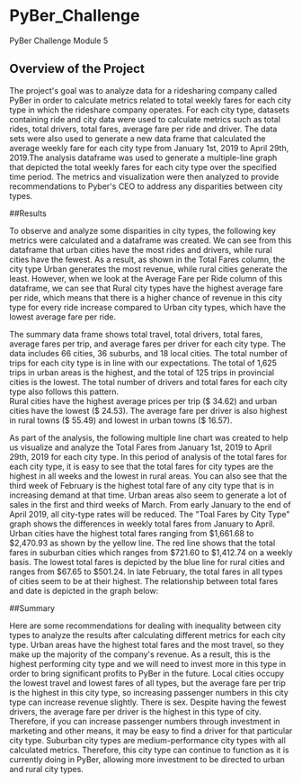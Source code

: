 # PyBer_Challenge
PyBer Challenge Module 5

## Overview of the Project

The project's goal was to analyze data for a ridesharing company called PyBer in order to calculate metrics related to total weekly fares for each city type in which the rideshare company operates. For each city type, datasets containing ride and city data were used to calculate metrics such as total rides, total drivers, total fares, average fare per ride and driver. The data sets were also used to generate a new data frame that calculated the average weekly fare for each city type from January 1st, 2019 to April 29th, 2019.The analysis dataframe was used to generate a multiple-line graph that depicted the total weekly fares for each city type over the specified time period. The metrics and visualization were then analyzed to provide recommendations to Pyber's CEO to address any disparities between city types.

##Results

To observe and analyze some disparities in city types, the following key metrics were calculated and a dataframe was created.
We can see from this dataframe that urban cities have the most rides and drivers, while rural cities have the fewest. As a result, as shown in the Total Fares column, the city type Urban generates the most revenue, while rural cities generate the least. However, when we look at the Average Fare per Ride column of this dataframe, we can see that Rural city types have the highest average fare per ride, which means that there is a higher chance of revenue in this city type for every ride increase compared to Urban city types, which have the lowest average fare per ride.

The summary data frame shows  total travel, total drivers, total fares, average fares per trip, and average fares per driver for each city type. The data includes 66 cities, 36 suburbs, and 18 local cities. The total number of trips for each city type is in line with our expectations. The total of 1,625 trips in urban areas is the highest, and the total of 125 trips in provincial cities is the lowest. The total number of drivers and  total fares for each city type also follows this pattern.  
 Rural cities have the highest average prices per trip ($ 34.62) and urban cities have the lowest ($ 24.53). The average fare per driver is also highest in rural towns ($ 55.49) and lowest in urban towns ($ 16.57).
 
As part of the analysis, the following multiple line chart was created to help us visualize and analyze the Total Fares from January 1st, 2019 to April 29th, 2019 for each city type.
In this  period of analysis of the  total fares for each city type, it is easy to see that the total fares for city types are the highest in all weeks and the lowest in rural areas. You can also see that the third week of February is the highest total fare of any city type that is in increasing demand at that time. Urban areas also seem to generate a lot of sales in the first and third weeks of March. From early January to the end of April 2019, all city-type rates will be reduced.
The "Toal Fares by City Type" graph shows the differences in weekly total fares from January to April. Urban cities have the highest total fares ranging from $1,661.68 to $2,470.93 as shown by the yellow line. The red line shows that the total fares in suburban cities which ranges from $721.60 to $1,412.74 on a weekly basis. The lowest total fares is depicted by the blue line for rural cities and ranges from $67.65 to $501.24. In late February, the total fares in all types of cities seem to be at their highest. The relationship between total fares and date is depicted in the graph below:


##Summary

Here are some recommendations for dealing with inequality between city types to analyze the results after calculating different metrics for each  city type. 
 Urban areas have the highest total fares and the most travel, so they make up the majority of the company's revenue. As a result, this is the highest performing city type and we will need to invest more  in this type in order to bring significant profits to PyBer in the future. 
 Local cities occupy the lowest travel and lowest fares of all types, but the  average fare per trip is the highest in this city type, so increasing passenger numbers in this city type can increase revenue slightly. There is sex. Despite having the fewest drivers, the average fare per driver is the highest in this type of city. Therefore, if you can increase passenger numbers through investment in marketing and other means, it may be easy to find a driver for that particular city type. 
 Suburban city types are medium-performance city types with all calculated metrics. Therefore, this city type can continue to function as it is currently doing in PyBer, allowing more investment to be directed to urban and rural city types.
